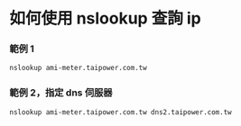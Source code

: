 # 如何使用 nslookup 查詢 ip

### 範例 1
```sh
nslookup ami-meter.taipower.com.tw
```

### 範例 2，指定 dns 伺服器
```sh
nslookup ami-meter.taipower.com.tw dns2.taipower.com.tw
```

